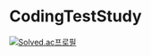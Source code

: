 # CodingTestStudy

[![Solved.ac프로필](http://mazassumnida.wtf/api/v2/generate_badge?boj=jungwoo7250)](https://solved.ac/jungwoo7250)

